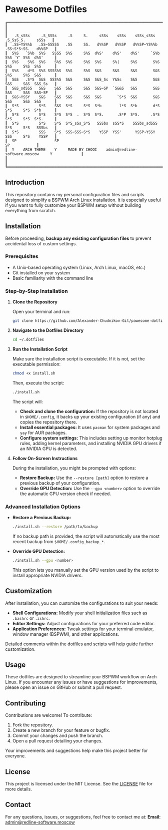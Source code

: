 # Pawesome Dotfiles

```
╔════════════════════════════════════════════════════════════════════════════════════════════╗
║                                                                                            ║
║   .S_sSSs     .S_SSSs     .S     S.     sSSs    sSSs    sSSs_sSSs     .S_SsS_S.     sSSs   ║
║  .SS~YS%%b   .SS~SSSSS   .SS     SS.   d%%SP   d%%SP   d%%SP~YS%%b   .SS~S*S~SS.   d%%SP   ║
║  S%S   `S%b  S%S   SSSS  S%S     S%S  d%S'    d%S'    d%S'     `S%b  S%S `Y' S%S  d%S'     ║
║  S%S    S%S  S%S    S%S  S%S     S%S  S%S     S%|     S%S       S%S  S%S     S%S  S%S      ║
║  S%S    d*S  S%S SSSS%S  S%S     S%S  S&S     S&S     S&S       S&S  S%S     S%S  S&S      ║
║  S&S   .S*S  S&S  SSS%S  S&S     S&S  S&S_Ss  Y&Ss    S&S       S&S  S&S     S&S  S&S_Ss   ║
║  S&S_sdSSS   S&S    S&S  S&S     S&S  S&S~SP  `S&&S   S&S       S&S  S&S     S&S  S&S~SP   ║
║  S&S~YSSY    S&S    S&S  S&S     S&S  S&S       `S*S  S&S       S&S  S&S     S&S  S&S      ║
║  S*S         S*S    S&S  S*S     S*S  S*b        l*S  S*b       d*S  S*S     S*S  S*b      ║
║  S*S         S*S    S*S  S*S  .  S*S  S*S.      .S*P  S*S.     .S*S  S*S     S*S  S*S.     ║
║  S*S         S*S    S*S  S*S_sSs_S*S   SSSbs  sSS*S    SSSbs_sdSSS   S*S     S*S   SSSbs   ║
║  S*S         SSS    S*S  SSS~SSS~S*S    YSSP  YSS'      YSSP~YSSY    SSS     S*S    YSSP   ║
║  SP                 SP                                                       SP            ║
║  Y    ARCH THEME    Y     MADE BY CHOOI    admin@redline-software.moscow     Y             ║
║                                                                                            ║
╚════════════════════════════════════════════════════════════════════════════════════════════╝
```

## Introduction

This repository contains my personal configuration files and scripts designed to simplify a BSPWM Arch Linux installation. It is especially useful if you want to fully customize your BSPWM setup without building everything from scratch.

## Installation

Before proceeding, **backup any existing configuration files** to prevent accidental loss of custom settings.

### Prerequisites

- A Unix-based operating system (Linux, Arch Linux, macOS, etc.)
- Git installed on your system
- Basic familiarity with the command line

### Step-by-Step Installation

1. **Clone the Repository**

   Open your terminal and run:
   ```bash
   git clone https://github.com/Alexander-Chudnikov-Git/pawesome-dotfiles.git ~/.dotfiles
   ```

2. **Navigate to the Dotfiles Directory**
   ```bash
   cd ~/.dotfiles
   ```

3. **Run the Installation Script**

   Make sure the installation script is executable. If it is not, set the executable permission:
   ```bash
   chmod +x install.sh
   ```
   Then, execute the script:
   ```bash
   ./install.sh
   ```
   The script will:
   - **Check and clone the configuration:** If the repository is not located in `$HOME/.config`, it backs up your existing configuration (if any) and copies the repository there.
   - **Install essential packages:** It uses `pacman` for system packages and `yay` for AUR packages.
   - **Configure system settings:** This includes setting up monitor hotplug rules, adding kernel parameters, and installing NVIDIA GPU drivers if an NVIDIA GPU is detected.

4. **Follow On-Screen Instructions**

   During the installation, you might be prompted with options:
   - **Restore Backup:** Use the `--restore [path]` option to restore a previous backup of your configuration.
   - **Override GPU Detection:** Use the `--gpu <number>` option to override the automatic GPU version check if needed.

### Advanced Installation Options

- **Restore a Previous Backup:**
  ```bash
  ./install.sh --restore /path/to/backup
  ```
  If no backup path is provided, the script will automatically use the most recent backup from `$HOME/.config_backup_*`.

- **Override GPU Detection:**
  ```bash
  ./install.sh --gpu <number>
  ```
  This option lets you manually set the GPU version used by the script to install appropriate NVIDIA drivers.

## Customization

After installation, you can customize the configurations to suit your needs:
- **Shell Configurations:** Modify your shell initialization files such as `.bashrc` or `.zshrc`.
- **Editor Settings:** Adjust configurations for your preferred code editor.
- **Application Preferences:** Tweak settings for your terminal emulator, window manager (BSPWM), and other applications.

Detailed comments within the dotfiles and scripts will help guide further customization.

## Usage

These dotfiles are designed to streamline your BSPWM workflow on Arch Linux. If you encounter any issues or have suggestions for improvements, please open an issue on GitHub or submit a pull request.

## Contributing

Contributions are welcome! To contribute:
1. Fork the repository.
2. Create a new branch for your feature or bugfix.
3. Commit your changes and push the branch.
4. Open a pull request detailing your changes.

Your improvements and suggestions help make this project better for everyone.

## License

This project is licensed under the MIT License. See the [LICENSE](LICENSE) file for more details.

## Contact

For any questions, issues, or suggestions, feel free to contact me at:
**Email:** admin@redline-software.moscow
